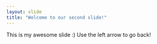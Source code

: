 ```yaml
---
layout: slide
title: "Welcome to our second slide!"
---
```

This is my awesome slide :)
Use the left arrow to go back!
